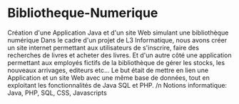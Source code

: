 # Bibliotheque-Numerique
Création d'une Application Java et d'un site Web simulant une bibliothèque numérique
Dans le cadre d'un projet de L3 Informatique, nous avons créer un site internet permettant aux utilisateurs de s'inscrire, faire des recherches de livres et acheter des livres. Et d'un autre côté une application permettant aux employés fictifs de la bibliothèque de gérer les stocks, les nouveaux arrivages, editeurs etc...
Le but était de mettre en lien une Application et un site Web avec une même base de données, tout en exploitant les fonctionnalités de Java SQL et PHP. /n
Notions informatique: Java, PHP, SQL, CSS, Javascripts
